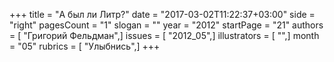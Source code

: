 +++
title = "А был ли Литр?"
date = "2017-03-02T11:22:37+03:00"
side = "right"
pagesCount = "1"
slogan = ""
year = "2012"
startPage = "21"
authors = [ "Григорий Фельдман",]
issues = [ "2012_05",]
illustrators = [ "",]
month = "05"
rubrics = [ "Улыбнись",]
+++
